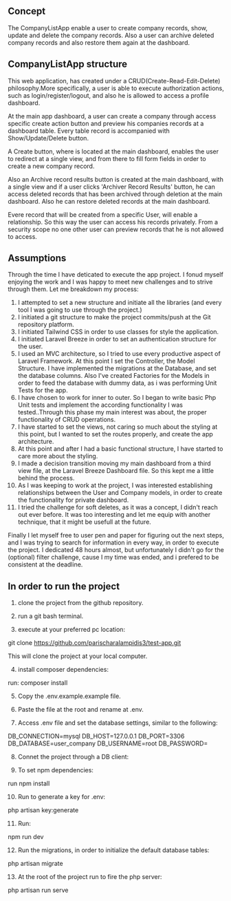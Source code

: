 ## Concept

The CompanyListApp enable a user to create company records, show, update and delete the company records. Also a user can archive deleted company records and
also restore them again at the dashboard.

## CompanyListApp structure

This web application, has created under a CRUD(Create-Read-Edit-Delete) philosophy.More specifically, a user is able to execute authorization actions, such as login/register/logout, and also he is allowed to access a profile dashboard.

At the main app dashboard, a user can create a company through access specific create action button and preview his companies records at a dashboard table.
Every table record is accompanied with Show/Update/Delete button.

A Create button, where is located at the main dashboard, enables the user to redirect at a single view, and from there to  fill form fields in order to create a new company record.

Also an Archive record results button is created at the main dashboard, with a single view and if a user clicks 'Archiver Record Results' button, he can access deleted records that has been archived through deletion at the main dashboard. Also he can restore deleted records at the main dashboard.

Evere record that will be created from a specific User, will enable a relationship. So this way the user can access his records privately. From a security scope no one other user can preview records that he is not allowed to access.


## Assumptions

Through the time I have deticated to execute the app project. I fonud myself enjoying the work and I was happy to meet new challenges and to strive through them. 
Let me breakdown my process:
1. I attempted to set a new structure and initiate all the libraries (and every tool I was going to use through the project.)
2. I initiated a git structure to make the project commits/push at the Git repository platform.
3. I initiated Tailwind CSS in order to use classes for style the application.
4. I initiated Laravel Breeze in order to set an authentication structure for the user.
5. I used an MVC architecture, so I tried to use every productive aspect of Laravel Framework. At this point I set the  Controller, the Model Structure.
I have implemented the migrations at the Database, and set the database columns. Also I've created Factories for the Models in order to feed the database with dummy data, as i was performing Unit Tests for the app.
6. I have chosen to work for inner to outer. So I began to write basic Php Unit tests and  implement the according functionality I was tested..Through this phase my main interest was about, the proper functionality of CRUD operrations.
7. I have started to set the views, not caring so much about the styling at this point, but I wanted to set the routes properly, and create the app architecture.
8. At this point and after I had a basic functional structure, I have started to care more about the styling.
9. I made a decision transition moving my main dashboard from a third view file, at the Laravel Breeze Dashboard file. So this kept me a little behind the process. 
9. As I was keeping to work at the project, I was interested establishing  relationships between the User and Company models, in order to create the functionality for private dashboard.
10. I tried the challenge for soft deletes, as it was a concept, I didn't reach out ever before. It was too interesting and let me equip with another technique,
that it might be usefull at the future.

Finally I let myself free to user pen and paper for figuring out the next steps, and I was trying to search for information in every way, in order to execute the project.
I dedicated 48 hours almost, but unfortunately I didn't go for the (optional) filter challenge, cause I my time was ended, and i prefered to be consistent at the deadline.


## In order to run the project

1. clone the project from the github repository.

2. run a git bash terminal.

3. execute at your preferred pc location:

git clone https://github.com/parischaralampidis3/test-app.git

This will clone the project at your local computer.

4. install composer dependencies:

run: composer install

5. Copy the .env.example.example file.

6. Paste the file at the root and rename at .env.

7. Access .env file and set the database settings, similar to the following:

DB_CONNECTION=mysql
DB_HOST=127.0.0.1
DB_PORT=3306
DB_DATABASE=user_company
DB_USERNAME=root
DB_PASSWORD=

8. Connet the project through a DB client:

9. To set npm dependencies:

run npm install

10. Run to generate a key for .env:

php artisan key:generate

11. Run:

npm run dev

12. Run the migrations, in order to initialize the default database tables:

php artisan migrate


13. At the root of the project run to fire the php server:

php artisan run serve
 



